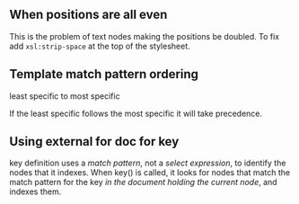 ## When positions are all even

This is the problem of text nodes making the positions be doubled.
To fix add `xsl:strip-space` at the top of the stylesheet.

## Template match pattern ordering

least specific to most specific

If the least specific follows the most specific it will take precedence.

## Using external for doc for key

key definition uses a *match pattern*, not a *select expression*, to
identify the nodes that it indexes. When key() is called, it looks for
nodes that match the match pattern for the key *in the document
holding the current node*, and indexes them.

<!-- vim: set autoindent expandtab sw=4 syntax=markdown: -->
